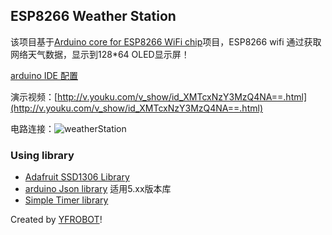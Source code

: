 ## ESP8266 Weather Station
该项目基于[Arduino core for ESP8266 WiFi chip](https://github.com/esp8266/Arduino)项目，ESP8266 wifi 通过获取网络天气数据，显示到128*64 OLED显示屏！

[arduino IDE 配置](http://file.yfrobot.com/file/wifi/nodemcu/arduino/arduinoIDEForTheESP8266.html)

演示视频：[http://v.youku.com/v_show/id_XMTcxNzY3MzQ4NA==.html](http://v.youku.com/v_show/id_XMTcxNzY3MzQ4NA==.html)

电路连接：![weatherStation](https://raw.githubusercontent.com/YFROBOT-TM/WeatherStationWithESP8266/master/Schematic/WeatherStation.png)

### Using library
* [Adafruit SSD1306 Library](https://github.com/adafruit/Adafruit_SSD1306)
* [arduino Json library](https://github.com/bblanchon/ArduinoJson)  适用5.xx版本库
* [Simple Timer library](http://playground.arduino.cc/Code/SimpleTimer)

Created by [YFROBOT](http://www.yfrobot.com)!
